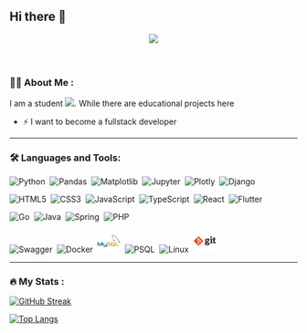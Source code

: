 ## Hi there 👋

<!--
**tatvladna/tatvladna** is a ✨ _special_ ✨ repository because its `README.md` (this file) appears on your GitHub profile.

Here are some ideas to get you started:

- 🔭 I’m currently working on ...
- 🌱 I’m currently learning ...
- 👯 I’m looking to collaborate on ...
- 🤔 I’m looking for help with ...
- 💬 Ask me about ...
- 📫 How to reach me: ...
- 😄 Pronouns: ...
- ⚡ Fun fact: ...
-->

<div id="header" align="center">
  <img                 src="https://i.giphy.com/media/v1.Y2lkPTc5MGI3NjExaGlyaGsxNnJrcm1xZTZnZjEyd3loZGs3MjJxNXBqaDVzdGlkeWo3bSZlcD12MV9pbnRlcm5hbF9naWZfYnlfaWQmY3Q9Z w/bThVImNJTXXoc/giphy.gif" width="150"/>
</div>
<div align="center">
  <img src="https://komarev.com/ghpvc/?username=tatvladna&style=flat-square&color=blue" alt=""/>
</div>

#

### :woman_technologist: About Me :
I am a student <img src="https://i.giphy.com/media/v1.Y2lkPTc5MGI3NjExeXFnc3ZxNjVtOXp5ZmppZG9yNHZvZTBueHZnM2Vha3FjM2ZvaXJjMiZlcD12MV9pbnRlcm5hbF9naWZfYnlfaWQmY3Q9Zw/RbDKaczqWovIugyJmW/giphy.gif" width="50">. While there are educational projects here

- :zap: I want to become a fullstack developer

---

### :hammer_and_wrench: Languages and Tools:

<div>
  <img src="https://github.com/tatvladna/devicon/blob/master/icons/python/python-original-wordmark.svg" title="Python" alt="Python" width="40" height="40"/>&nbsp;
  <img src="https://github.com/tatvladna/devicon/blob/master/icons/pandas/pandas-original-wordmark.svg" title="Pandas" alt="Pandas" width="50" height="50"/>&nbsp;
  <img src="https://github.com/tatvladna/devicon/blob/master/icons/matplotlib/matplotlib-original-wordmark.svg" title="Matplotlib" alt="Matplotlib" width="50" height="50"/>&nbsp;
  <img src="https://github.com/tatvladna/devicon/blob/master/icons/jupyter/jupyter-original-wordmark.svg" title="Jupyter" alt="Jupyter" width="50" height="50"/>&nbsp;
  <img src="https://github.com/tatvladna/devicon/blob/master/icons/plotly/plotly-original-wordmark.svg" title="Plotly" alt="Plotly" width="50" height="50"/>&nbsp;
  <img src="https://github.com/tatvladna/devicon/blob/master/icons/django/django-plain-wordmark.svg" title="Django" alt="Django" width="50" height="50"/>&nbsp;

  
  <img src="https://github.com/tatvladna/devicon/blob/master/icons/html5/html5-original-wordmark.svg" title="HTML5"  alt="HTML5" width="40" height="40"/>&nbsp;
  <img src="https://github.com/tatvladna/devicon/blob/master/icons/css3/css3-original-wordmark.svg" title="CSS3"  alt="CSS3" width="40" height="40"/>&nbsp;
  <img src="https://github.com/tatvladna/devicon/blob/master/icons/javascript/javascript-original.svg" title="JavaScript"  alt="JavaScript" width="40" height="40"/>&nbsp;
  <img src="https://github.com/tatvladna/devicon/blob/master/icons/typescript/typescript-original.svg" title="TypeScript"  alt="TypeScript" width="40" height="40"/>&nbsp;
  <img src="https://github.com/tatvladna/devicon/blob/master/icons/react/react-original-wordmark.svg" title="React"  alt="React" width="40" height="40"/>&nbsp;
  <img src="https://github.com/tatvladna/devicon/blob/master/icons/flutter/flutter-original.svg" title="Flutter"  alt="Flutter" width="40" height="40"/>&nbsp;

  
  <img src="https://github.com/tatvladna/devicon/blob/master/icons/go/go-original-wordmark.svg" title="Go"  alt="Go" width="40" height="40"/>&nbsp;
  <img src="https://github.com/tatvladna/devicon/blob/master/icons/java/java-original-wordmark.svg" title="Java"  alt="Java" width="40" height="40"/>&nbsp;
  <img src="https://github.com/tatvladna/devicon/blob/master/icons/spring/spring-original-wordmark.svg" title="Spring"  alt="Spring" width="40" height="40"/>&nbsp;
  <img src="https://github.com/tatvladna/devicon/blob/master/icons/php/php-original.svg" title="PHP"  alt="PHP" width="40" height="40"/>&nbsp;

  <img src="https://github.com/tatvladna/devicon/blob/master/icons/swagger/swagger-original-wordmark.svg" title="Swagger"  alt="Swagger" width="40" height="40"/>&nbsp;
  <img src="https://github.com/tatvladna/devicon/blob/master/icons/docker/docker-original-wordmark.svg" title="Docker"  alt="Docker" width="40" height="40"/>&nbsp;
  <img src="https://github.com/devicons/devicon/blob/master/icons/mysql/mysql-original-wordmark.svg" title="MySQL"  alt="MySQL" width="40" height="40"/>&nbsp;
  <img src="https://github.com/tatvladna/devicon/blob/master/icons/postgresql/postgresql-original-wordmark.svg" title="PSQL"  alt="PSQL" width="40" height="40"/>&nbsp;
  <img src="https://github.com/tatvladna/devicon/blob/master/icons/linux/linux-original.svg" title="Linux"  alt="Linux" width="40" height="40"/>&nbsp;
  <img src="https://github.com/devicons/devicon/blob/master/icons/git/git-original-wordmark.svg" title="Git" alt="Git" width="40" height="40"/>
  
</div>

---

### :fire: My Stats :
[![GitHub Streak](http://github-readme-streak-stats.herokuapp.com?user=tatvladna&theme=dark&background=000000)](https://git.io/streak-stats)

[![Top Langs](https://github-readme-stats.vercel.app/api/top-langs/?username=tatvladna&layout=compact&theme=vision-friendly-dark)](https://github.com/anuraghazra/github-readme-stats)
